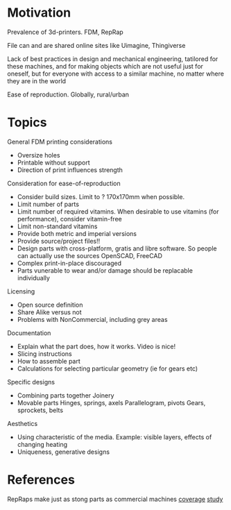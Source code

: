 
# Motivation
Prevalence of 3d-printers.
FDM, RepRap

File can and are shared online
sites like Uimagine, Thingiverse

Lack of best practices in design and mechanical engineering,
tatilored for these machines,
and for making objects which are not useful just for oneself,
but for everyone with access to a similar machine,
no matter where they are in the world

Ease of reproduction.
Globally, rural/urban


# Topics

General FDM printing considerations

* Oversize holes
* Printable without support
* Direction of print influences strength

Consideration for ease-of-reproduction

* Consider build sizes. Limit to ? 170x170mm when possible.
* Limit number of parts
* Limit number of required vitamins.
When desirable to use vitamins (for performance), consider vitamin-free
* Limit non-standard vitamins
* Provide both metric and imperial versions
* Provide source/project files!!
* Design parts with cross-platform, gratis and libre software. So people can actually use the sources
OpenSCAD, FreeCAD
* Complex print-in-place discouraged
* Parts vunerable to wear and/or damage should be replacable individually

Licensing

* Open source definition
* Share Alike versus not
* Problems with NonCommercial, including grey areas

Documentation

* Explain what the part does, how it works. Video is nice!
* Slicing instructions
* How to assemble part
* Calculations for selecting particular geometry (ie for gears etc)


Specific designs

* Combining parts together
Joinery
* Movable parts
Hinges, springs, axels
Parallelogram, pivots
Gears, sprockets, belts

Aesthetics

* Using characteristic of the media. Example: visible layers, effects of changing heating
* Uniqueness, generative designs

# References

RepRaps make just as stong parts as commercial machines
[coverage](http://www.3ders.org/articles/20140228-open-source-3d-printed-parts-often-stronger-than-proprietary-versions.html)
[study](https://www.academia.edu/6209168/Mechanical_properties_of_components_fabricated_with_open-source_3-D_printers_under_realistic_environmental_conditions)
